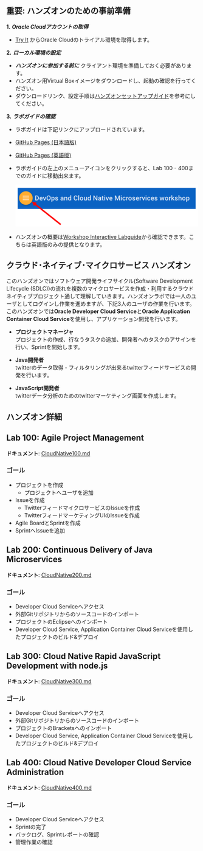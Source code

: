 ## 重要: ハンズオンのための事前準備

**1.** ***Oracle Cloudアカウントの取得***
- [Try It](https://shop.oracle.com/r/promo?sc=codeny_hol2_cloudpromotion) からOracle Cloudのトライアル環境を取得します。

**2.** ***ローカル環境の設定***
- ***ハンズオンに参加する前に*** クライアント環境を準備しておく必要があります。
- ハンズオン用Virtual Boxイメージをダウンロードし、起動の確認を行ってください。
- ダウンロードリンク、設定手順は[ハンズオンセットアップガイド](StudentGuide.md)を参考にしてください。

**3.** ***ラボガイドの確認***

- ラボガイドは下記リンクにアップロードされています。
- [GitHub Pages (日本語版)](https://oracle.github.io/cloud-native-devops-workshop/microservices_JP)
- [GitHub Pages (英語版)](https://oracle.github.io/cloud-native-devops-workshop/microservices)

- ラボガイドの左上のメニューアイコンをクリックすると、Lab 100 - 400までのガイドに移動出来ます。

    ![](images/WorkshopMenu.png)  

- ハンズオンの概要は[Workshop Interactive Labguide](http://launch.oracle.com/?cloudnative)から確認できます。こちらは英語版のみの提供となります。

## クラウド･ネイティブ･マイクロサービス ハンズオン

このハンズオンではソフトウェア開発ライフサイクル(Software Development Lifecycle (SDLC))の流れを複数のマイクロサービスを作成・利用するクラウドネイティブプロジェクト通して理解していきます。ハンズオンラボでは一人のユーザとしてログインし作業を進めますが、下記3人のユーザの作業を行います。このハンズオンでは**Oracle Developer Cloud Service**と**Oracle Application Container Cloud Service**を使用し、アプリケーション開発を行います。

- **プロジェクトマネージャ**<br>
  プロジェクトの作成、行なうタスクの追加、開発者へのタスクのアサインを行い、Sprintを開始します。

- **Java開発者**<br>
  twitterのデータ取得・フィルタリングが出来るtwitterフィードサービスの開発を行います。

- **JavaScript開発者**<br>
  twitterデータ分析のためのtwitterマーケティング画面を作成します。

## ハンズオン詳細

## Lab 100: Agile Project Management

**ドキュメント**: [CloudNative100.md](CloudNative100.md)

### ゴール

- プロジェクトを作成
    - プロジェクトへユーザを追加
- Issueを作成
    - TwitterフィードマイクロサービスのIssueを作成
    - TwitterフィードマーケティングUIのIssueを作成
- Agile BoardとSprintを作成
- SprintへIssueを追加

## Lab 200: Continuous Delivery of Java Microservices

**ドキュメント**: [CloudNative200.md](CloudNative200.md)

### ゴール

- Developer Cloud Serviceへアクセス
- 外部Gitリポジトリからのソースコードのインポート
- プロジェクトのEclipseへのインポート
- Developer Cloud Service, Application Container Cloud Serviceを使用したプロジェクトのビルド&デプロイ

## Lab 300: Cloud Native Rapid JavaScript Development with node.js

**ドキュメント**: [CloudNative300.md](CloudNative300.md)

### ゴール

- Developer Cloud Serviceへアクセス
- 外部Gitリポジトリからのソースコードのインポート
- プロジェクトのBracketsへのインポート
- Developer Cloud Service, Application Container Cloud Serviceを使用したプロジェクトのビルド&デプロイ

## Lab 400:  Cloud Native Developer Cloud Service Administration

**ドキュメント**: [CloudNative400.md](CloudNative400.md)

### ゴール

- Developer Cloud Serviceへアクセス
- Sprintの完了
- バックログ、Sprintレポートの確認
- 管理作業の確認

